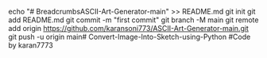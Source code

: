 echo "# BreadcrumbsASCII-Art-Generator-main" >> README.md git init git add README.md git commit -m "first commit" git branch -M main git remote add origin https://github.com/karansoni773/ASCII-Art-Generator-main.git git push -u origin main# Convert-Image-Into-Sketch-using-Python #Code by karan7773
